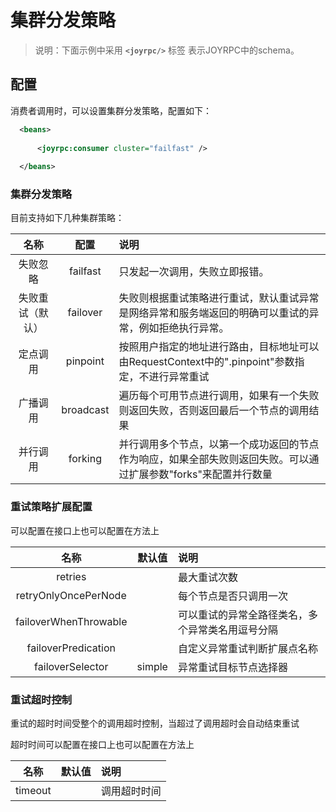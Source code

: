 集群分发策略
==

>说明：下面示例中采用  **`<joyrpc/>`** 标签 表示JOYRPC中的schema。

## 配置
消费者调用时，可以设置集群分发策略，配置如下：

  ````xml
    <beans>
    
        <joyrpc:consumer cluster="failfast" />
    
    </beans>
  ````
### 集群分发策略

目前支持如下几种集群策略：

  |名称|配置|说明|
  | :----: | :----: | :---- |
  | 失败忽略 | failfast | 只发起一次调用，失败立即报错。 |
  | 失败重试（默认） | failover | 失败则根据重试策略进行重试，默认重试异常是网络异常和服务端返回的明确可以重试的异常，例如拒绝执行异常。 |
  | 定点调用 | pinpoint | 按照用户指定的地址进行路由，目标地址可以由RequestContext中的".pinpoint"参数指定，不进行异常重试 |
  | 广播调用 | broadcast | 遍历每个可用节点进行调用，如果有一个失败则返回失败，否则返回最后一个节点的调用结果 |
  | 并行调用 | forking | 并行调用多个节点，以第一个成功返回的节点作为响应，如果全部失败则返回失败。可以通过扩展参数"forks"来配置并行数量 |
  

### 重试策略扩展配置

可以配置在接口上也可以配置在方法上

  |名称|默认值|说明|
  | :----: | :----: | :---- |
  | retries |  | 最大重试次数 |
  | retryOnlyOncePerNode |  | 每个节点是否只调用一次 |
  | failoverWhenThrowable |  | 可以重试的异常全路径类名，多个异常类名用逗号分隔 |
  | failoverPredication |  | 自定义异常重试判断扩展点名称 |
  | failoverSelector | simple | 异常重试目标节点选择器 |
  
### 重试超时控制

重试的超时时间受整个的调用超时控制，当超过了调用超时会自动结束重试

超时时间可以配置在接口上也可以配置在方法上

  |名称|默认值|说明|
  | :----: | :----: | :---- |
  | timeout |  | 调用超时时间 |